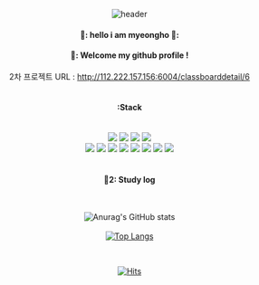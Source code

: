 <div align="center">
 
![header](https://capsule-render.vercel.app/api?type=Waving&color=000000&height=150&section=header&text=iammyeongho&fontColor=ffffff&fontSize=70&animation=fadeIn&fontAlignY=55)

####  👋: hello i am myeongho 👋:
####  👋: Welcome my github profile !
2차 프로젝트 URL : http://112.222.157.156:6004/classboarddetail/6
 <br/>
 <br/>
 
####  :Stack

 <br/>
 
<img src="https://img.shields.io/badge/JAVA-007396?style=for-the-badge&logo=Java&logoColor=white">
<img src="https://img.shields.io/badge/JavaScript-F7DF1E?style=for-the-badge&logo=JavaScript&logoColor=white">
<img src="https://img.shields.io/badge/HTML5-E34F26?style=for-the-badge&logo=HTML5&logoColor=white">
<img src="https://img.shields.io/badge/CSS3-1572B6?style=for-the-badge&logo=CSS3&logoColor=white"> <br>
<img src="https://img.shields.io/badge/MySQL-4479A1?style=for-the-badge&logo=MySQL&logoColor=white">
<img src="https://img.shields.io/badge/PHP-4479A1?style=for-the-badge&logo=PHP&logoColor=#777BB4">
<img src="https://img.shields.io/badge/Python-3776AB?style=for-the-badge&logo=Python&logoColor=white">
<img src="https://img.shields.io/badge/vuedotjs-3776AB?style=for-the-badge&logo=vuedotjs&logoColor=#4FC08D">
<img src="https://img.shields.io/badge/Laravel-3776AB?style=for-the-badge&logo=Laravel&logoColor=#FF2D20">
<img src="https://img.shields.io/badge/github-181717?style=for-the-badge&logo=github&logoColor=white">
<img src="https://img.shields.io/badge/VSCode-007ACC?style=for-the-badge&logo=VisualStudioCode&logoColor=white">
<img src="https://img.shields.io/badge/mariadb-007ACC?style=for-the-badge&logo=mariadb&logoColor=#003545">

   <br/>
   <br/>
   
#### 📝2: Study log

  <br/>

![Anurag's GitHub stats](https://github-readme-stats.vercel.app/api?username=iammyeongho&show_icons=true&theme=vision-friendly-dark)
<br/>
   <br/>
[![Top Langs](https://github-readme-stats.vercel.app/api/top-langs/?username=iammyeongho&langs_count=8)](https://github.com/iammyeongho/github-readme-stats)

<br/>

[![Hits](https://hits.seeyoufarm.com/api/count/incr/badge.svg?url=https%3A%2F%2Fgithub.com%2Fiammyeongho%2Fhit-counter&count_bg=%23F15151&title_bg=%23555555&icon=&icon_color=%23FFFFFF&title=hits&edge_flat=false)](https://hits.seeyoufarm.com)

</div>
